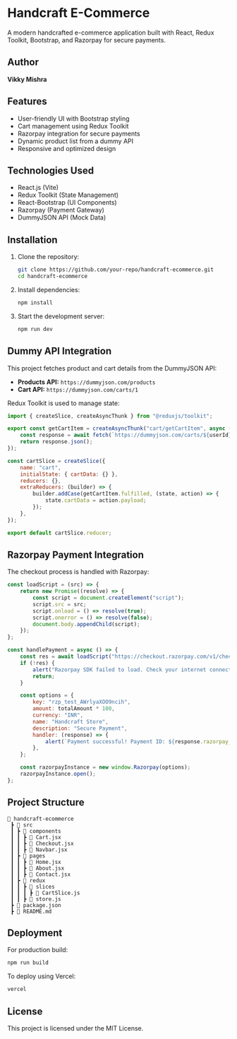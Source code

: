 # Handcraft E-Commerce

A modern handcrafted e-commerce application built with React, Redux Toolkit, Bootstrap, and Razorpay for secure payments.

## Author

**Vikky Mishra**

## Features

- User-friendly UI with Bootstrap styling
- Cart management using Redux Toolkit
- Razorpay integration for secure payments
- Dynamic product list from a dummy API
- Responsive and optimized design

## Technologies Used

- React.js (Vite)
- Redux Toolkit (State Management)
- React-Bootstrap (UI Components)
- Razorpay (Payment Gateway)
- DummyJSON API (Mock Data)

## Installation

1. Clone the repository:
   ```sh
   git clone https://github.com/your-repo/handcraft-ecommerce.git
   cd handcraft-ecommerce
   ```

2. Install dependencies:
   ```sh
   npm install
   ```

3. Start the development server:
   ```sh
   npm run dev
   ```

## Dummy API Integration

This project fetches product and cart details from the DummyJSON API:
- **Products API:** `https://dummyjson.com/products`
- **Cart API:** `https://dummyjson.com/carts/1`

Redux Toolkit is used to manage state:
```js
import { createSlice, createAsyncThunk } from "@reduxjs/toolkit";

export const getCartItem = createAsyncThunk("cart/getCartItem", async (userId) => {
    const response = await fetch(`https://dummyjson.com/carts/${userId}`);
    return response.json();
});

const cartSlice = createSlice({
    name: "cart",
    initialState: { cartData: {} },
    reducers: {},
    extraReducers: (builder) => {
        builder.addCase(getCartItem.fulfilled, (state, action) => {
            state.cartData = action.payload;
        });
    },
});

export default cartSlice.reducer;
```

## Razorpay Payment Integration

The checkout process is handled with Razorpay:
```js
const loadScript = (src) => {
    return new Promise((resolve) => {
        const script = document.createElement("script");
        script.src = src;
        script.onload = () => resolve(true);
        script.onerror = () => resolve(false);
        document.body.appendChild(script);
    });
};

const handlePayment = async () => {
    const res = await loadScript("https://checkout.razorpay.com/v1/checkout.js");
    if (!res) {
        alert("Razorpay SDK failed to load. Check your internet connection.");
        return;
    }

    const options = {
        key: "rzp_test_AWrlyaXOO9ncih",
        amount: totalAmount * 100,
        currency: "INR",
        name: "Handcraft Store",
        description: "Secure Payment",
        handler: (response) => {
            alert(`Payment successful! Payment ID: ${response.razorpay_payment_id}`);
        },
    };

    const razorpayInstance = new window.Razorpay(options);
    razorpayInstance.open();
};
```

## Project Structure

```
📂 handcraft-ecommerce
 ┣ 📂 src
 ┃ ┣ 📂 components
 ┃ ┃ ┣ 📜 Cart.jsx
 ┃ ┃ ┣ 📜 Checkout.jsx
 ┃ ┃ ┣ 📜 Navbar.jsx
 ┃ ┣ 📂 pages
 ┃ ┃ ┣ 📜 Home.jsx
 ┃ ┃ ┣ 📜 About.jsx
 ┃ ┃ ┣ 📜 Contact.jsx
 ┃ ┣ 📂 redux
 ┃ ┃ ┣ 📂 slices
 ┃ ┃ ┃ ┣ 📜 CartSlice.js
 ┃ ┃ ┣ 📜 store.js
 ┣ 📜 package.json
 ┣ 📜 README.md
```

## Deployment

For production build:
```sh
npm run build
```
To deploy using Vercel:
```sh
vercel
```

## License

This project is licensed under the MIT License.

